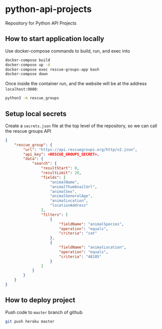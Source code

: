 # python-api-projects
Repository for Python API Projects

## How to start application locally
Use docker-compose commands to build, run, and exec into
```bash
docker-compose build
docker-compose up -d
docker-compose exec rescue-groups-app bash
docker-compose down
```

Once inside the container run, and the website will be at the address `localhost:9080`:
```bash
python3 -m rescue_groups
```

## Setup local secrets
Create a `secrets.json` file at the top level of the repository, so we can call the rescue groups API
```json
{
    "rescue_group": {
        "url": "https://api.rescuegroups.org/http/v2.json",
        "api_key": <RESCUE_GROUPS_SECRET>,
        "data": {
            "search": {
                "resultStart": 0,
                "resultLimit": 20,
                "fields": [
                    "animalName",
                    "animalThumbnailUrl",
                    "animalSex",
                    "animalGeneralAge",
                    "animalLocation",
                    "locationAddress"
                ],
                "filters": [
                    {
                        "fieldName": "animalSpecies",
                        "operation": "equals",
                        "criteria": "cat"
                    },
                    {
                        "fieldName": "animalLocation",
                        "operation": "equals",
                        "criteria": "48105"
                    }
                ]
            }
        }
    }
}
```

## How to deploy project
Push code to `master` branch of github
```bash
git push heroku master
```
